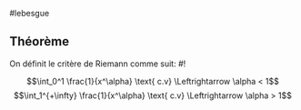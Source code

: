 #lebesgue 
## Théorème
On définit le critère de Riemann comme suit: #!

$$\int_0^1 \frac{1}{x^\alpha} \text{ c.v} \Leftrightarrow \alpha < 1$$ $$\int_1^{+\infty} \frac{1}{x^\alpha} \text{ c.v} \Leftrightarrow \alpha > 1$$
<!--ID: 1710446715421-->
